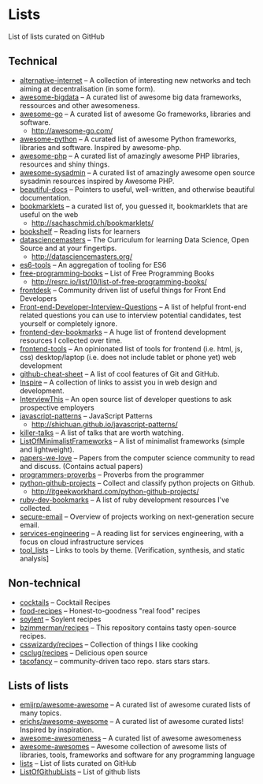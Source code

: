 # Lists

List of lists curated on GitHub

## Technical

* [alternative-internet](https://github.com/redecentralize/alternative-internet) – A collection of interesting new networks and tech aiming at decentralisation (in some form).
* [awesome-bigdata](https://github.com/onurakpolat/awesome-bigdata) – A curated list of awesome big data frameworks, ressources and other awesomeness.
* [awesome-go](https://github.com/avelino/awesome-go) – A curated list of awesome Go frameworks, libraries and software.
  * http://awesome-go.com/
* [awesome-python](https://github.com/vinta/awesome-python) – A curated list of awesome Python frameworks, libraries and software. Inspired by awesome-php.
* [awesome-php](https://github.com/ziadoz/awesome-php) – A curated list of amazingly awesome PHP libraries, resources and shiny things.
* [awesome-sysadmin](https://github.com/kahun/awesome-sysadmin) – A curated list of amazingly awesome open source sysadmin resources inspired by Awesome PHP.
* [beautiful-docs](https://github.com/PharkMillups/beautiful-docs) – Pointers to useful, well-written, and otherwise beautiful documentation.
* [bookmarklets](https://github.com/RadLikeWhoa/bookmarklets) – a curated list of, you guessed it, bookmarklets that are useful on the web
  * http://sachaschmid.ch/bookmarklets/
* [bookshelf](https://github.com/OpenTechSchool/bookshelf) – Reading lists for learners
* [datasciencemasters](https://github.com/datasciencemasters/go) – The Curriculum for learning Data Science, Open Source and at your fingertips.
  * http://datasciencemasters.org/
* [es6-tools](https://github.com/addyosmani/es6-tools) – An aggregation of tooling for ES6
* [free-programming-books](https://github.com/vhf/free-programming-books) – List of Free Programming Books 
  * http://resrc.io/list/10/list-of-free-programming-books/
* [frontdesk](https://github.com/miripiruni/frontdesk) – Community driven list of useful things for Front End Developers
* [Front-end-Developer-Interview-Questions](https://github.com/darcyclarke/Front-end-Developer-Interview-Questions) – A list of helpful front-end related questions you can use to interview potential candidates, test yourself or completely ignore.
* [frontend-dev-bookmarks](https://github.com/dypsilon/frontend-dev-bookmarks) – A huge list of frontend development resources I collected over time.
* [frontend-tools](https://github.com/codylindley/frontend-tools) – An opinionated list of tools for frontend (i.e. html, js, css) desktop/laptop (i.e. does not include tablet or phone yet) web development
* [github-cheat-sheet](https://github.com/tiimgreen/github-cheat-sheet) – A list of cool features of Git and GitHub.
* [Inspire](https://github.com/Codingbean/Inspire) – A collection of links to assist you in web design and development.
* [InterviewThis](https://github.com/ChiperSoft/InterviewThis) – An open source list of developer questions to ask prospective employers
* [javascript-patterns](https://github.com/shichuan/javascript-patterns) – JavaScript Patterns
  * http://shichuan.github.io/javascript-patterns/
* [killer-talks](https://github.com/PharkMillups/killer-talks) – A list of talks that are worth watching.
* [ListOfMinimalistFrameworks](https://github.com/neiesc/ListOfMinimalistFrameworks) – A list of minimalist frameworks (simple and lightweight).
* [papers-we-love](https://github.com/papers-we-love/papers-we-love) – Papers from the computer science community to read and discuss. (Contains actual papers)
* [programmers-proverbs](https://github.com/AntJanus/programmers-proverbs) – Proverbs from the programmer
* [python-github-projects](https://github.com/checkcheckzz/python-github-projects) – Collect and classify python projects on Github.
  * http://itgeekworkhard.com/python-github-projects/
* [ruby-dev-bookmarks](https://github.com/saberma/ruby-dev-bookmarks) – A list of ruby development resources I've collected.
* [secure-email](https://github.com/OpenTechFund/secure-email) – Overview of projects working on next-generation secure email.
* [services-engineering](https://github.com/mmcgrana/services-engineering) – A reading list for services engineering, with a focus on cloud infrastructure services
* [tool_lists](https://github.com/johnyf/tool_lists) – Links to tools by theme. [Verification, synthesis, and static analysis]

## Non-technical

* [cocktails](https://github.com/balevine/cocktails) – Cocktail Recipes
* [food-recipes](https://github.com/obfuscurity/food-recipes) – Honest-to-goodness "real food" recipes
* [soylent](https://github.com/zda/soylent) – Soylent recipes
* [bzimmerman/recipes](https://github.com/bzimmerman/recipes) – This repository contains tasty open-source recipes.
* [csswizardy/recipes](https://github.com/csswizardry/recipes) – Collection of things I like cooking
* [csclug/recipes](https://github.com/csclug/recipes) – Delicious open source
* [tacofancy](https://github.com/sinker/tacofancy) – community-driven taco repo. stars stars stars.

## Lists of lists

* [emijrp/awesome-awesome](https://github.com/emijrp/awesome-awesome) – A curated list of awesome curated lists of many topics.
* [erichs/awesome-awesome](https://github.com/erichs/awesome-awesome) – A curated list of awesome curated lists! Inspired by inspiration.
* [awesome-awesomeness](https://github.com/bayandin/awesome-awesomeness) – A curated list of awesome awesomeness
* [awesome-awesomes](https://github.com/fleveque/awesome-awesomes) – Awesome collection of awesome lists of libraries, tools, frameworks and software for any programming language
* [lists](https://github.com/jnv/lists) – List of lists curated on GitHub
* [ListOfGithubLists](https://github.com/asciimoo/ListOfGithubLists) – List of github lists
